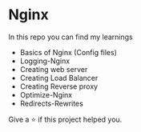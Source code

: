 # Nginx

In this repo you can find my learnings

- Basics of Nginx (Config files) 
- Logging-Nginx
- Creating web server 
- Creating Load Balancer
- Creating Reverse proxy 
- Optimize-Nginx 
- Redirects-Rewrites 

Give a ⭐ if this project helped you.
